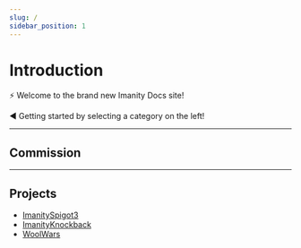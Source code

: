 ```yaml
---
slug: /
sidebar_position: 1
---
```


# Introduction

⚡ Welcome to the brand new Imanity Docs site!

◀ Getting started by selecting a category on the left!

---

## Commission


---

## Projects
- [ImanitySpigot3](/category/imanityspigot)
- [ImanityKnockback](/category/kb)
- [WoolWars](/category/woolwars)